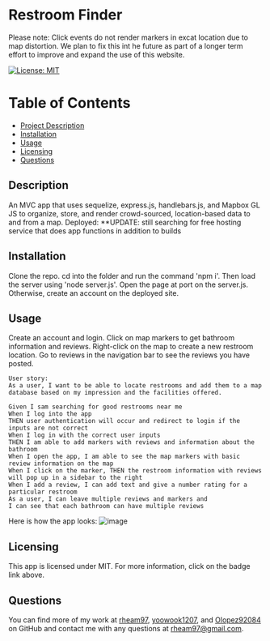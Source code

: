 
  # Restroom Finder
  Please note: Click events do not render markers in excat location due to map distortion. We plan to fix this int he future as part of a longer term effort to improve and expand the use of this website.

  [![License: MIT](https://img.shields.io/badge/License-MIT-yellow.svg)](https://opensource.org/licenses/MIT)

  # Table of Contents
  * [Project Description](#description)
  * [Installation](#installation)
  * [Usage](#usage)
  * [Licensing](#license)
  * [Questions](#questions)
  
  <a name="description"></a>
  ## Description
  An MVC app that uses sequelize, express.js, handlebars.js, and  Mapbox GL JS to organize, store, and render crowd-sourced, location-based data to and from a map.
  Deployed: **UPDATE: still searching for free hosting service that does app functions in addition to builds

  <a name="install"></a>
  ## Installation
  Clone the repo. cd into the folder and run the command 'npm i'. Then load the server using 'node server.js'. Open the page at port on the server.js. Otherwise, create an account on the deployed site.

  <a name="usage"></a>
  ## Usage
  Create an account and login. Click on map markers to get bathroom information and reviews. Right-click on the map to create a new restroom location. Go to reviews in the navigation bar to see the reviews you have posted.

```
User story:
As a user, I want to be able to locate restrooms and add them to a map
database based on my impression and the facilities offered.

```

```
Given I sam searching for good restrooms near me
When I log into the app
THEN user authentication will occur and redirect to login if the inputs are not correct
When I log in with the correct user inputs
THEN I am able to add markers with reviews and information about the bathroom
When I open the app, I am able to see the map markers with basic review information on the map
When I click on the marker, THEN the restroom information with reviews will pop up in a sidebar to the right
When I add a review, I can add text and give a number rating for a particular restroom
As a user, I can leave multiple reviews and markers and
I can see that each bathroom can have multiple reviews
```

Here is how the app looks: ![image](screenshot.png)
  <a name="license"></a>
  ## Licensing
  This app is licensed under MIT. For more information, click on the badge link above.

  <a name="questions"></a>
  ## Questions
  You can find more of my work at [rheam97](https://github.com/rheam97), [yoowook1207](https://github.com/yoowook1207), and [Olopez92084](https://github.com/Olopez92084) on GitHub and contact me with any questions
  at rheam97@gmail.com.







